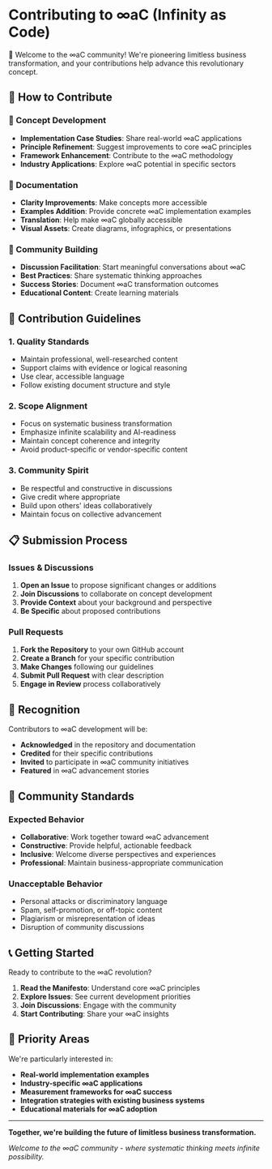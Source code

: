 # Contributing to ∞aC (Infinity as Code)

🚀 Welcome to the ∞aC community! We're pioneering limitless business transformation, and your contributions help advance this revolutionary concept.

## 🎯 How to Contribute

### 📖 Concept Development
- **Implementation Case Studies**: Share real-world ∞aC applications
- **Principle Refinement**: Suggest improvements to core ∞aC principles  
- **Framework Enhancement**: Contribute to the ∞aC methodology
- **Industry Applications**: Explore ∞aC potential in specific sectors

### 📝 Documentation
- **Clarity Improvements**: Make concepts more accessible
- **Examples Addition**: Provide concrete ∞aC implementation examples
- **Translation**: Help make ∞aC globally accessible
- **Visual Assets**: Create diagrams, infographics, or presentations

### 🧠 Community Building
- **Discussion Facilitation**: Start meaningful conversations about ∞aC
- **Best Practices**: Share systematic thinking approaches
- **Success Stories**: Document ∞aC transformation outcomes
- **Educational Content**: Create learning materials

## 🚀 Contribution Guidelines

### 1. **Quality Standards**
- Maintain professional, well-researched content
- Support claims with evidence or logical reasoning
- Use clear, accessible language
- Follow existing document structure and style

### 2. **Scope Alignment**
- Focus on systematic business transformation
- Emphasize infinite scalability and AI-readiness
- Maintain concept coherence and integrity
- Avoid product-specific or vendor-specific content

### 3. **Community Spirit**
- Be respectful and constructive in discussions
- Give credit where appropriate
- Build upon others' ideas collaboratively
- Maintain focus on collective advancement

## 📋 Submission Process

### Issues & Discussions
1. **Open an Issue** to propose significant changes or additions
2. **Join Discussions** to collaborate on concept development
3. **Provide Context** about your background and perspective
4. **Be Specific** about proposed contributions

### Pull Requests
1. **Fork the Repository** to your own GitHub account
2. **Create a Branch** for your specific contribution
3. **Make Changes** following our guidelines
4. **Submit Pull Request** with clear description
5. **Engage in Review** process collaboratively

## 🌟 Recognition

Contributors to ∞aC development will be:
- **Acknowledged** in the repository and documentation
- **Credited** for their specific contributions
- **Invited** to participate in ∞aC community initiatives
- **Featured** in ∞aC advancement stories

## 🤝 Community Standards

### Expected Behavior
- **Collaborative**: Work together toward ∞aC advancement
- **Constructive**: Provide helpful, actionable feedback
- **Inclusive**: Welcome diverse perspectives and experiences
- **Professional**: Maintain business-appropriate communication

### Unacceptable Behavior
- Personal attacks or discriminatory language
- Spam, self-promotion, or off-topic content
- Plagiarism or misrepresentation of ideas
- Disruption of community discussions

## 📞 Getting Started

Ready to contribute to the ∞aC revolution?

1. **Read the Manifesto**: Understand core ∞aC principles
2. **Explore Issues**: See current development priorities
3. **Join Discussions**: Engage with the community
4. **Start Contributing**: Share your ∞aC insights

## 🎯 Priority Areas

We're particularly interested in:
- **Real-world implementation examples**
- **Industry-specific ∞aC applications**
- **Measurement frameworks for ∞aC success**
- **Integration strategies with existing business systems**
- **Educational materials for ∞aC adoption**

---

**Together, we're building the future of limitless business transformation.**

*Welcome to the ∞aC community - where systematic thinking meets infinite possibility.*
